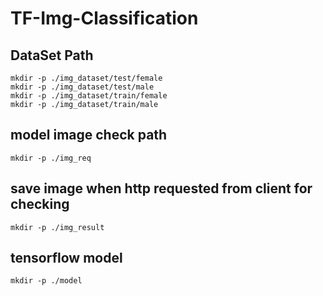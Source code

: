 # TF-Img-Classification


## DataSet Path
```
mkdir -p ./img_dataset/test/female
mkdir -p ./img_dataset/test/male
mkdir -p ./img_dataset/train/female
mkdir -p ./img_dataset/train/male
```

## model image check path
```
mkdir -p ./img_req
```


## save image when http requested from client for checking
```
mkdir -p ./img_result
```


## tensorflow model 
```
mkdir -p ./model
```

